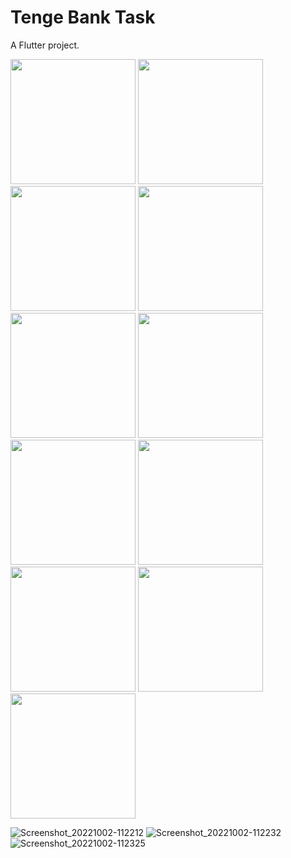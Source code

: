 # Tenge Bank Task

A Flutter project.

<img src="https://user-images.githubusercontent.com/80044583/193441287-677d5dbc-ae22-4d10-925f-ddf208dd418b.jpg" width="200">  <img src="https://user-images.githubusercontent.com/80044583/193441390-aceffa36-20e8-48c4-b642-86a4ae13ed32.jpg" width="200">  <img src="https://user-images.githubusercontent.com/80044583/193441453-188d5559-8a9d-462c-a126-5559188dec3e.jpg" width="200">  <img src="https://user-images.githubusercontent.com/80044583/193441455-f214e3f3-ffb5-4727-a07e-919a1539bd31.jpg" width="200">  <img src="https://user-images.githubusercontent.com/80044583/193441460-6f911fc7-9b95-459a-8421-f1bbeb3f621f.jpg" width="200">  <img src="https://user-images.githubusercontent.com/80044583/193441462-b64265e5-7f0f-465d-b5d0-5f7c3977c9e3.jpg" width="200">  <img src="https://user-images.githubusercontent.com/80044583/193441578-0fefde50-df20-41a6-97f6-4d10a7a442fa.jpg" width="200">  <img src="https://user-images.githubusercontent.com/80044583/193441580-9ffa97c5-56c5-424c-a689-4b468c2dfa0a.jpg" width="200">  <img src="https://user-images.githubusercontent.com/80044583/193441582-df516f6b-044d-42bb-b7b7-f06bee6ef4a7.jpg" width="200">  <img src="https://user-images.githubusercontent.com/80044583/193441584-907fe098-dc51-4636-b157-2ab1c24abd86.jpg" width="200">  <img src="https://user-images.githubusercontent.com/80044583/193441585-dd358ac4-d160-4f3c-a8b2-986668b07c51.jpg" width="200">










![Screenshot_20221002-112212]()
![Screenshot_20221002-112232]()
![Screenshot_20221002-112325]()
